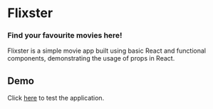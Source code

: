 # Flixster
### Find your favourite movies here!

Flixster is a simple movie app built using basic React and functional components, demonstrating the 
usage of props in React.

## Demo
Click [here](https://navjot0210.github.io/flixster/) to test the application.